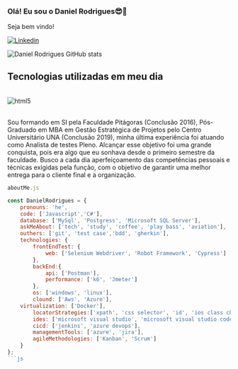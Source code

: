 ### Olá! Eu sou o Daniel Rodrigues😎👋
Seja bem vindo!

[![Linkedin](https://img.shields.io/badge/LinkedIn-0077B5?style=for-the-badge&logo=linkedin&logoColor=white)](https://www.linkedin.com/in/daniel-rodrigues-b63218162/)

![Daniel Rodrigues GitHub stats](https://github-readme-stats.vercel.app/api?username=DanielSSRodrigues&show_icons=true&theme=transparent)

## Tecnologias utilizadas em meu dia

<div style="display: inline_block">  <br/>
<img align="center" alt="html5" src="https://img.shields.io/badge/C%23-239120?style=for-the-badge&logo=c-sharp&logoColor=white">
</div><br/>

Sou formando em SI pela Faculdade Pitágoras (Conclusão 2016), Pós-Graduado em MBA em Gestão Estratégica de Projetos pelo Centro Universitário UNA (Conclusão 2019), minha última experiência foi atuando como Analista de testes Pleno. Alcançar esse objetivo foi uma grande conquista, pois era algo que eu sonhava desde o primeiro semestre da faculdade. 
Busco a cada dia aperfeiçoamento das competências pessoais e técnicas exigidas pela função, com o objetivo de garantir uma melhor entrega para o cliente final e a organização.

```js
aboutMe.js

const DanielRodrigues = {
    pronouns: 'he',
    code: ['Javascript','C#'],
    database: ['MySql', 'Postgress', 'Microsoft SQL Server'],
    askMeAbout: ['tech', 'study', 'coffee', 'play bass', 'aviation'],
    outhers: ['git', 'test case','bdd', 'gherkin'],
    technologies: {
        frontEndTest: {
            web: ['Selenium Webdriver', 'Robot Framework', 'Cypress']
        },
        backEnd:{
            api: ['Postman'],
            performance: ['k6', 'Jmeter']
        },
        os: ['windows', 'linux'],
        clound: ['Aws', 'Azure'],
	virtualization: ['Docker'],
        locatorStrategies:['xpath', 'css selector', 'id', 'ios class chain', 'uiselector', 'ios predicate string'],
        ides: ['microsoft visual studio', 'microsoft visual studio code'],
        cicd: ['jenkins', 'azure devops'],
        managementTools: ['azure', 'jira'],
        agileMethodologies: ['Kanban', 'Scrum']
    }
};
```js


